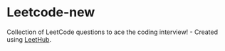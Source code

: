 # Leetcode-new
Collection of LeetCode questions to ace the coding interview! - Created using [LeetHub](https://github.com/QasimWani/LeetHub).
